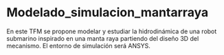 # Modelado_simulacion_mantarraya
En este TFM se propone modelar y estudiar la hidrodinámica de una robot submarino inspirado en una manta raya partiendo del diseño 3D del mecanismo. El entorno de simulación será ANSYS.  
